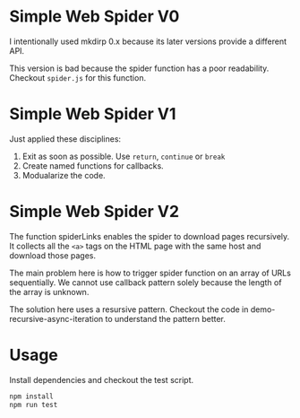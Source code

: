 # Simple Web Spider V0

I intentionally used mkdirp 0.x because its later versions provide a different API.

This version is bad because the spider function has a poor readability. Checkout `spider.js` for this function.

# Simple Web Spider V1

Just applied these disciplines:

1. Exit as soon as possible. Use `return`, `continue` or `break`
2. Create named functions for callbacks.
3. Modualarize the code.

# Simple Web Spider V2

The function spiderLinks enables the spider to download pages recursively.
It collects all the `<a>` tags on the HTML page with the same host and download those pages.

The main problem here is how to trigger spider function on an array of URLs sequentially.
We cannot use callback pattern solely because the length of the array is unknown.

The solution here uses a resursive pattern.
Checkout the code in demo-recursive-async-iteration to understand the pattern better.

# Usage

Install dependencies and checkout the test script.

```bash
npm install
npm run test
```